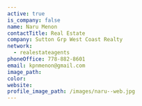 ```yaml
---
active: true
is_company: false
name: Naru Menon
contactTitle: Real Estate
company: Sutton Grp West Coast Realty
network:
  - realestateagents
phoneOffice: 778-882-8601
email: kpnmenon@gmail.com
image_path:
color:
website:
profile_image_path: /images/naru--web.jpg
---
```



